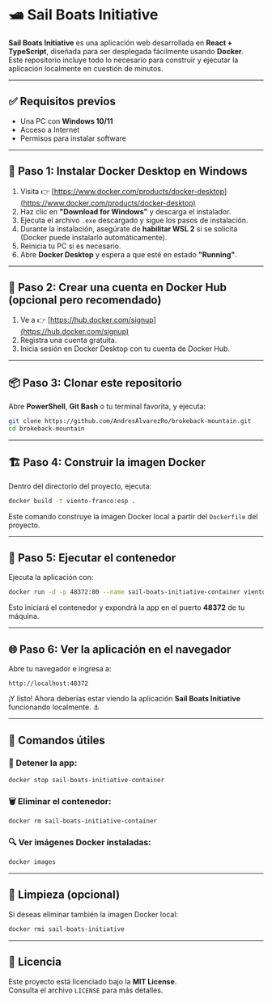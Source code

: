 # 🛥️ Sail Boats Initiative

**Sail Boats Initiative** es una aplicación web desarrollada en **React + TypeScript**, diseñada para ser desplegada fácilmente usando **Docker**.  
Este repositorio incluye todo lo necesario para construir y ejecutar la aplicación localmente en cuestión de minutos.

---

## ✅ Requisitos previos

- Una PC con **Windows 10/11**
- Acceso a Internet
- Permisos para instalar software

---

## 🐳 Paso 1: Instalar Docker Desktop en Windows

1. Visita 👉 [https://www.docker.com/products/docker-desktop](https://www.docker.com/products/docker-desktop)
2. Haz clic en **"Download for Windows"** y descarga el instalador.
3. Ejecuta el archivo `.exe` descargado y sigue los pasos de instalación.
4. Durante la instalación, asegúrate de **habilitar WSL 2** si se solicita (Docker puede instalarlo automáticamente).
5. Reinicia tu PC si es necesario.
6. Abre **Docker Desktop** y espera a que esté en estado **"Running"**.

---

## 🐙 Paso 2: Crear una cuenta en Docker Hub (opcional pero recomendado)

1. Ve a 👉 [https://hub.docker.com/signup](https://hub.docker.com/signup)
2. Registra una cuenta gratuita.
3. Inicia sesión en Docker Desktop con tu cuenta de Docker Hub.

---

## 📦 Paso 3: Clonar este repositorio

Abre **PowerShell**, **Git Bash** o tu terminal favorita, y ejecuta:

```bash
git clone https://github.com/AndresAlvarezRo/brokeback-mountain.git
cd brokeback-mountain
```

---

## 🏗️ Paso 4: Construir la imagen Docker

Dentro del directorio del proyecto, ejecuta:

```bash
docker build -t viento-franco:esp .
```

Este comando construye la imagen Docker local a partir del `Dockerfile` del proyecto.

---

## 🚀 Paso 5: Ejecutar el contenedor

Ejecuta la aplicación con:

```bash
docker run -d -p 48372:80 --name sail-boats-initiative-container viento-franco:esp
```

Esto iniciará el contenedor y expondrá la app en el puerto **48372** de tu máquina.

---

## 🌐 Paso 6: Ver la aplicación en el navegador

Abre tu navegador e ingresa a:

```
http://localhost:48372
```

¡Y listo! Ahora deberías estar viendo la aplicación **Sail Boats Initiative** funcionando localmente. ⚓

---

## 🛑 Comandos útiles

### 📴 Detener la app:

```bash
docker stop sail-boats-initiative-container
```

### 🗑️ Eliminar el contenedor:

```bash
docker rm sail-boats-initiative-container
```

### 🔍 Ver imágenes Docker instaladas:

```bash
docker images
```

---

## 🧼 Limpieza (opcional)

Si deseas eliminar también la imagen Docker local:

```bash
docker rmi sail-boats-initiative
```

---

## 📄 Licencia

Este proyecto está licenciado bajo la **MIT License**.  
Consulta el archivo `LICENSE` para más detalles.
